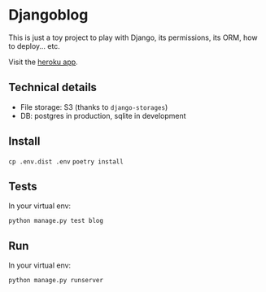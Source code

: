 # Djangoblog

This is just a toy project to play with Django, its permissions, its ORM, how to deploy… etc.

Visit the [heroku app](https://djangoblog-einenlum.herokuapp.com/).

## Technical details

* File storage: S3 (thanks to `django-storages`)
* DB: postgres in production, sqlite in development

## Install

`cp .env.dist .env`
`poetry install`

## Tests

In your virtual env:

`python manage.py test blog`

## Run

In your virtual env:

`python manage.py runserver`